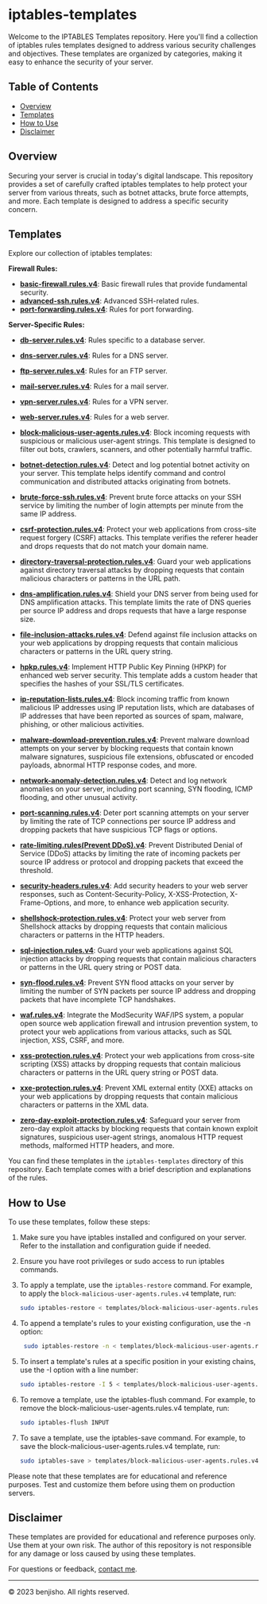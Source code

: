 # iptables-templates

Welcome to the IPTABLES Templates repository. Here you'll find a collection of iptables rules templates designed to address various security challenges and objectives. These templates are organized by categories, making it easy to enhance the security of your server.

## Table of Contents

- [Overview](#overview)
- [Templates](#templates)
- [How to Use](#how-to-use)
- [Disclaimer](#disclaimer)

## Overview

Securing your server is crucial in today's digital landscape. This repository provides a set of carefully crafted iptables templates to help protect your server from various threats, such as botnet attacks, brute force attempts, and more. Each template is designed to address a specific security concern.

## Templates

Explore our collection of iptables templates:

**Firewall Rules:**

- [**basic-firewall.rules.v4**](firewall-rules/basic-firewall.rules.v4): Basic firewall rules that provide fundamental security.
- [**advanced-ssh.rules.v4**](firewall-rules/advanced-ssh.rules.v4): Advanced SSH-related rules.
- [**port-forwarding.rules.v4**](firewall-rules/port-forwarding.rules.v4): Rules for port forwarding.

**Server-Specific Rules:**

- [**db-server.rules.v4**](server-specific-rules/db-server.rules.v4): Rules specific to a database server.
- [**dns-server.rules.v4**](server-specific-rules/dns-server.rules.v4): Rules for a DNS server.
- [**ftp-server.rules.v4**](server-specific-rules/ftp-server.rules.v4): Rules for an FTP server.
- [**mail-server.rules.v4**](server-specific-rules/mail-server.rules.v4): Rules for a mail server.
- [**vpn-server.rules.v4**](server-specific-rules/vpn-server.rules.v4): Rules for a VPN server.
- [**web-server.rules.v4**](server-specific-rules/web-server.rules.v4): Rules for a web server.


- [**block-malicious-user-agents.rules.v4**](cyber-attacks-protection/block-malicious-user-agents.rules.v4): Block incoming requests with suspicious or malicious user-agent strings. This template is designed to filter out bots, crawlers, scanners, and other potentially harmful traffic.
- [**botnet-detection.rules.v4**](cyber-attacks-protection/botnet-detection.rules.v4): Detect and log potential botnet activity on your server. This template helps identify command and control communication and distributed attacks originating from botnets.
- [**brute-force-ssh.rules.v4**](cyber-attacks-protection/brute-force-ssh.rules.v4): Prevent brute force attacks on your SSH service by limiting the number of login attempts per minute from the same IP address.
- [**csrf-protection.rules.v4**](cyber-attacks-protection/csrf-protection.rules.v4): Protect your web applications from cross-site request forgery (CSRF) attacks. This template verifies the referer header and drops requests that do not match your domain name.
- [**directory-traversal-protection.rules.v4**](cyber-attacks-protection/directory-traversal-protection.rules.v4): Guard your web applications against directory traversal attacks by dropping requests that contain malicious characters or patterns in the URL path.
- [**dns-amplification.rules.v4**](cyber-attacks-protection/dns-amplification.rules.v4): Shield your DNS server from being used for DNS amplification attacks. This template limits the rate of DNS queries per source IP address and drops requests that have a large response size.
- [**file-inclusion-attacks.rules.v4**](cyber-attacks-protection/file-inclusion-attacks.rules.v4): Defend against file inclusion attacks on your web applications by dropping requests that contain malicious characters or patterns in the URL query string.
- [**hpkp.rules.v4**](cyber-attacks-protection/hpkp.rules.v4): Implement HTTP Public Key Pinning (HPKP) for enhanced web server security. This template adds a custom header that specifies the hashes of your SSL/TLS certificates.
- [**ip-reputation-lists.rules.v4**](cyber-attacks-protection/ip-reputation-lists.rules.v4): Block incoming traffic from known malicious IP addresses using IP reputation lists, which are databases of IP addresses that have been reported as sources of spam, malware, phishing, or other malicious activities.
- [**malware-download-prevention.rules.v4**](cyber-attacks-protection/malware-download-prevention.rules.v4): Prevent malware download attempts on your server by blocking requests that contain known malware signatures, suspicious file extensions, obfuscated or encoded payloads, abnormal HTTP response codes, and more.
- [**network-anomaly-detection.rules.v4**](cyber-attacks-protection/network-anomaly-detection.rules.v4): Detect and log network anomalies on your server, including port scanning, SYN flooding, ICMP flooding, and other unusual activity.
- [**port-scanning.rules.v4**](cyber-attacks-protection/port-scanning.rules.v4): Deter port scanning attempts on your server by limiting the rate of TCP connections per source IP address and dropping packets that have suspicious TCP flags or options.
- [**rate-limiting.rules(Prevent DDoS).v4**](cyber-attacks-protection/rate-limiting.rules(Prevent%20DDoS).v4): Prevent Distributed Denial of Service (DDoS) attacks by limiting the rate of incoming packets per source IP address or protocol and dropping packets that exceed the threshold.
- [**security-headers.rules.v4**](cyber-attacks-protection/security-headers.rules.v4): Add security headers to your web server responses, such as Content-Security-Policy, X-XSS-Protection, X-Frame-Options, and more, to enhance web application security.
- [**shellshock-protection.rules.v4**](cyber-attacks-protection/shellshock-protection.rules.v4): Protect your web server from Shellshock attacks by dropping requests that contain malicious characters or patterns in the HTTP headers.
- [**sql-injection.rules.v4**](cyber-attacks-protection/sql-injection.rules.v4): Guard your web applications against SQL injection attacks by dropping requests that contain malicious characters or patterns in the URL query string or POST data.
- [**syn-flood.rules.v4**](cyber-attacks-protection/syn-flood.rules.v4): Prevent SYN flood attacks on your server by limiting the number of SYN packets per source IP address and dropping packets that have incomplete TCP handshakes.
- [**waf.rules.v4**](cyber-attacks-protection/waf.rules.v4): Integrate the ModSecurity WAF/IPS system, a popular open source web application firewall and intrusion prevention system, to protect your web applications from various attacks, such as SQL injection, XSS, CSRF, and more.
- [**xss-protection.rules.v4**](cyber-attacks-protection/xss-protection.rules.v4): Protect your web applications from cross-site scripting (XSS) attacks by dropping requests that contain malicious characters or patterns in the URL query string or POST data.
- [**xxe-protection.rules.v4**](cyber-attacks-protection/xxe-protection.rules.v4): Prevent XML external entity (XXE) attacks on your web applications by dropping requests that contain malicious characters or patterns in the XML data.
- [**zero-day-exploit-protection.rules.v4**](cyber-attacks-protection/zero-day-exploit-protection.rules.v4): Safeguard your server from zero-day exploit attacks by blocking requests that contain known exploit signatures, suspicious user-agent strings, anomalous HTTP request methods, malformed HTTP headers, and more.

You can find these templates in the `iptables-templates` directory of this repository. Each template comes with a brief description and explanations of the rules.

## How to Use

To use these templates, follow these steps:

1. Make sure you have iptables installed and configured on your server. Refer to the installation and configuration guide if needed.

2. Ensure you have root privileges or sudo access to run iptables commands.

3. To apply a template, use the `iptables-restore` command. For example, to apply the `block-malicious-user-agents.rules.v4` template, run:
   ```bash
   sudo iptables-restore < templates/block-malicious-user-agents.rules.v4
   ```

4. To append a template's rules to your existing configuration, use the -n option:
   ```bash
    sudo iptables-restore -n < templates/block-malicious-user-agents.rules.v4
    ```

5. To insert a template's rules at a specific position in your existing chains, use the -I option with a line number:
   ```bash
   sudo iptables-restore -I 5 < templates/block-malicious-user-agents.rules.v4
   ```

6. To remove a template, use the iptables-flush command. For example, to remove the block-malicious-user-agents.rules.v4 template, run:
   ```bash
   sudo iptables-flush INPUT
   ```

7. To save a template, use the iptables-save command. For example, to save the block-malicious-user-agents.rules.v4 template, run:
   ```bash
   sudo iptables-save > templates/block-malicious-user-agents.rules.v4
   ```
Please note that these templates are for educational and reference purposes. Test and customize them before using them on production servers.

## Disclaimer

These templates are provided for educational and reference purposes only. Use them at your own risk. The author of this repository is not responsible for any damage or loss caused by using these templates.

For questions or feedback, [contact me](https://linktr.ee/benjisho).

---
&copy; 2023 benjisho. All rights reserved.
